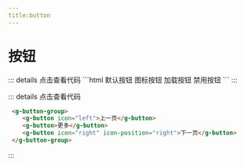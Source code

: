 ```yaml
---
title:button
---
```


# 按钮

<ClientOnly>
 <button-demo></button-demo>
 ::: details 点击查看代码
 ```html
    <g-button>默认按钮</g-button>
    <g-button icon="settings">图标按钮</g-button>
    <g-button :isLoading="loading" @click="changeLoading">加载按钮</g-button>
    <g-button disabled>禁用按钮</g-button>
 ```
 :::
</ClientOnly>

<ClientOnly>
<button-groupdemo></button-groupdemo>

 ::: details 点击查看代码
 ```html
  <g-button-group>
     <g-button icon="left">上一页</g-button>
     <g-button>更多</g-button>
     <g-button icon="right" icon-position="right">下一页</g-button>
  </g-button-group>
 ```
 :::

</ClientOnly>

<button-attributes></button-attributes>


